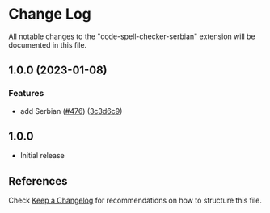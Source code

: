 # Change Log

All notable changes to the "code-spell-checker-serbian" extension will be documented in this file.

## 1.0.0 (2023-01-08)


### Features

* add Serbian ([#476](https://github.com/streetsidesoftware/vscode-cspell-dict-extensions/issues/476)) ([3c3d6c9](https://github.com/streetsidesoftware/vscode-cspell-dict-extensions/commit/3c3d6c9b7714a8e3221c2f8d85fa9723b9765bd7))

## 1.0.0

- Initial release

## References

Check [Keep a Changelog](http://keepachangelog.com/) for recommendations on how to structure this file.
